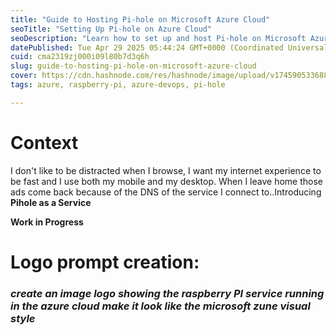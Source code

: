 ```yaml
---
title: "Guide to Hosting Pi-hole on Microsoft Azure Cloud"
seoTitle: "Setting Up Pi-hole on Azure Cloud"
seoDescription: "Learn how to set up and host Pi-hole on Microsoft Azure Cloud with this comprehensive step-by-step guide"
datePublished: Tue Apr 29 2025 05:44:24 GMT+0000 (Coordinated Universal Time)
cuid: cma2319zj000i09l80b7d3q6h
slug: guide-to-hosting-pi-hole-on-microsoft-azure-cloud
cover: https://cdn.hashnode.com/res/hashnode/image/upload/v1745905336881/76e447ac-bc52-4af6-9477-a5999b1b224e.jpeg
tags: azure, raspberry-pi, azure-devops, pi-hole

---
```


# Context

I don't like to be distracted when I browse, I want my internet experience to be fast and I use both my mobile and my desktop. When I leave home those ads come back because of the DNS of the service I connect to..Introducing **Pihole as a Service**

**Work in Progress**

# Logo prompt creation:

### *create an image logo showing the raspberry PI service running in the azure cloud make it look like the microsoft zune visual style*
